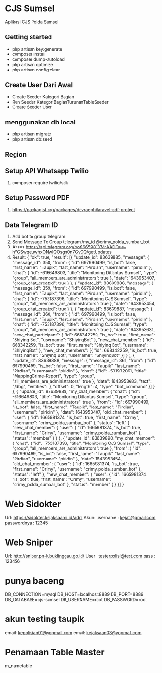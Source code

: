 # CJS Sumsel

Aplikasi CJS Polda Sumsel

## Getting started

-   php artisan key:generate
-   composer install
-   composer dump-autoload
-   php artisan optimize
-   php artisan config:clear

## Create User Dari Awal

-   Create Seeder Kategori Bagian
-   Run Seeder KategoriBagianTurunanTableSeeder
-   Create Seeder User

## menggunakan db local

-   php artisan migrate
-   php artisan db:seed

## Region

## Setup API Whatsapp Twilio

1. composer require twilio/sdk

## Setup Password PDF

1. https://packagist.org/packages/devraeph/laravel-pdf-protect

## Data Telegram ID

1. Add bot to group telegram
2. Send Message To Group telegram /my_id @crimy_polda_sumbar_bot
3. Akses https://api.telegram.org/bot1665981374:AAElQue-hYGSwqeuwhxONwIQOsgn0n7GvCQ/getUpdates
4. Result:
   {
   "ok": true,
   "result": [{
   "update_id": 83639885,
   "message": {
   "message_id": 358,
   "from": {
   "id": 697990499,
   "is_bot": false,
   "first_name": "Taupik",
   "last_name": "Pirdian",
   "username": "piridin"
   },
   "chat": {
   "id": -616649803,
   "title": "Monitoring Ditlantas Sumsel",
   "type": "group",
   "all_members_are_administrators": true
   },
   "date": 1643953407,
   "group_chat_created": true
   }
   }, {
   "update_id": 83639886,
   "message": {
   "message_id": 359,
   "from": {
   "id": 697990499,
   "is_bot": false,
   "first_name": "Taupik",
   "last_name": "Pirdian",
   "username": "piridin"
   },
   "chat": {
   "id": -753187396,
   "title": "Monitoring CJS Sumsel",
   "type": "group",
   "all_members_are_administrators": true
   },
   "date": 1643953454,
   "group_chat_created": true
   }
   }, {
   "update_id": 83639887,
   "message": {
   "message_id": 360,
   "from": {
   "id": 697990499,
   "is_bot": false,
   "first_name": "Taupik",
   "last_name": "Pirdian",
   "username": "piridin"
   },
   "chat": {
   "id": -753187396,
   "title": "Monitoring CJS Sumsel",
   "type": "group",
   "all_members_are_administrators": true
   },
   "date": 1643953631,
   "new_chat_participant": {
   "id": 668342259,
   "is_bot": true,
   "first_name": "Shiyinq Bot",
   "username": "ShiyinqBot"
   },
   "new_chat_member": {
   "id": 668342259,
   "is_bot": true,
   "first_name": "Shiyinq Bot",
   "username": "ShiyinqBot"
   },
   "new_chat_members": [{
   "id": 668342259,
   "is_bot": true,
   "first_name": "Shiyinq Bot",
   "username": "ShiyinqBot"
   }]
   }
   }, {
   "update_id": 83639888,
   "message": {
   "message_id": 361,
   "from": {
   "id": 697990499,
   "is_bot": false,
   "first_name": "Taupik",
   "last_name": "Pirdian",
   "username": "piridin"
   },
   "chat": {
   "id": -501932091,
   "title": "MappingCrime-Report",
   "type": "group",
   "all_members_are_administrators": true
   },
   "date": 1643953683,
   "text": "/dbg",
   "entities": [{
   "offset": 0,
   "length": 4,
   "type": "bot_command"
   }]
   }
   }, {
   "update_id": 83639889,
   "my_chat_member": {
   "chat": {
   "id": -616649803,
   "title": "Monitoring Ditlantas Sumsel",
   "type": "group",
   "all_members_are_administrators": true
   },
   "from": {
   "id": 697990499,
   "is_bot": false,
   "first_name": "Taupik",
   "last_name": "Pirdian",
   "username": "piridin"
   },
   "date": 1643953407,
   "old_chat_member": {
   "user": {
   "id": 1665981374,
   "is_bot": true,
   "first_name": "Crimy",
   "username": "crimy_polda_sumbar_bot"
   },
   "status": "left"
   },
   "new_chat_member": {
   "user": {
   "id": 1665981374,
   "is_bot": true,
   "first_name": "Crimy",
   "username": "crimy_polda_sumbar_bot"
   },
   "status": "member"
   }
   }
   }, {
   "update_id": 83639890,
   "my_chat_member": {
   "chat": {
   "id": -753187396,
   "title": "Monitoring CJS Sumsel",
   "type": "group",
   "all_members_are_administrators": true
   },
   "from": {
   "id": 697990499,
   "is_bot": false,
   "first_name": "Taupik",
   "last_name": "Pirdian",
   "username": "piridin"
   },
   "date": 1643953454,
   "old_chat_member": {
   "user": {
   "id": 1665981374,
   "is_bot": true,
   "first_name": "Crimy",
   "username": "crimy_polda_sumbar_bot"
   },
   "status": "left"
   },
   "new_chat_member": {
   "user": {
   "id": 1665981374,
   "is_bot": true,
   "first_name": "Crimy",
   "username": "crimy_polda_sumbar_bot"
   },
   "status": "member"
   }
   }
   }]
   }

# Web Sidokter

Url: https://sidokter.kejaksaanri.id/adm
Akun:
username : kejati@gmail.com
passwordnya : 12345

# Web Sniper

Url: http://sniper.pn-lubuklinggau.go.id/
User : testerpolisi@test.com
pass : 123456

# punya baceng

DB_CONNECTION=mysql
DB_HOST=localhost:8889
DB_PORT=8889
DB_DATABASE=cjs-sumsel
DB_USERNAME=root
DB_PASSWORD=root

# akun testing taupik

email: kepolisian01@yopmail.com
email: kejaksaan03@yopmail.com

# Penamaan Table Master

m_nametable
